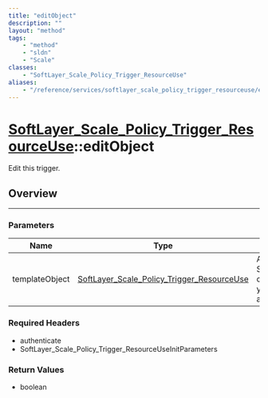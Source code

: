 ```yaml
---
title: "editObject"
description: ""
layout: "method"
tags:
    - "method"
    - "sldn"
    - "Scale"
classes:
    - "SoftLayer_Scale_Policy_Trigger_ResourceUse"
aliases:
    - "/reference/services/softlayer_scale_policy_trigger_resourceuse/editObject"
---
```

# [SoftLayer_Scale_Policy_Trigger_ResourceUse](/reference/services/SoftLayer_Scale_Policy_Trigger_ResourceUse)::editObject


Edit this trigger.


## Overview 


-----

### Parameters 
|Name | Type | Description |
| --- | --- | --- |
|templateObject| <a href='/reference/datatypes/SoftLayer_Scale_Policy_Trigger_ResourceUse'>SoftLayer_Scale_Policy_Trigger_ResourceUse </a>| A skeleton SoftLayer_Scale_Policy_Trigger_ResourceUse object with only the properties defined that you wish to change. Unchanged properties are left alone.|


### Required Headers
* authenticate
* SoftLayer_Scale_Policy_Trigger_ResourceUseInitParameters


### Return Values
* boolean




